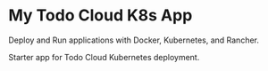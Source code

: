 # My Todo Cloud K8s App

Deploy and Run applications with Docker, Kubernetes, and Rancher.

Starter app for Todo Cloud Kubernetes deployment.